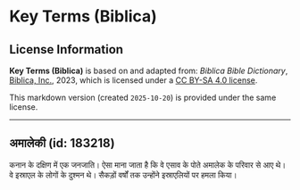 # Key Terms (Biblica)

## License Information

**Key Terms (Biblica)** is based on and adapted from: _Biblica Bible Dictionary_, [Biblica, Inc.](https://www.biblica.com/), 2023, which is licensed under a [CC BY-SA 4.0 license](https://creativecommons.org/licenses/by-sa/4.0/legalcode.en).

This markdown version (created `2025-10-20`) is provided under the same license.



--------------------------------

## अमालेकी (id: 183218)

कनान के दक्षिण में एक जनजाति। ऐसा माना जाता है कि वे एसाव के पोते अमालेक के परिवार से आए थे। वे इस्राएल के लोगों के दुश्मन थे। सैकड़ों वर्षों तक उन्होंने इस्राएलियों पर हमला किया।


